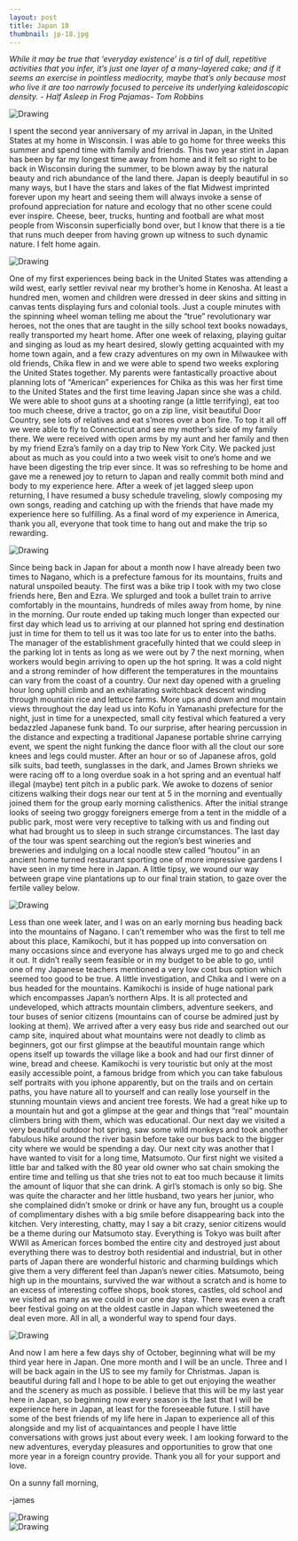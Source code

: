 ```yaml
---
layout: post
title: Japan 18
thumbnail: jp-18.jpg
---
```


*While it may be true that ‘everyday existence’ is a tirl of dull, repetitive activities that you infer, it’s just one layer of a many-layered cake; and if it seems an exercise in pointless mediocrity, maybe that’s only because most who live it are too narrowly focused to perceive its underlying kaleidoscopic density. - Half Asleep in Frog Pajamas- Tom Robbins*

<div class="post-image-container"><img class="post-image" src="{{ site.url }}/assets/img/posts/jp-j18/jp-j18-7.JPG" alt="Drawing"></div>

I spent the second year anniversary of my arrival in Japan, in the United States at my home in Wisconsin. I was able to go home for three weeks this summer and spend time with family and friends. This two year stint in Japan has been by far my longest time away from home and it felt so right to be back in Wisconsin during the summer, to be blown away by the natural beauty and rich abundance of the land there. Japan is deeply beautiful in so many ways, but I have the stars and lakes of the flat Midwest imprinted forever upon my heart and seeing them will always invoke a sense of profound appreciation for nature and ecology that no other scene could ever inspire. Cheese, beer, trucks, hunting and football are what most people from Wisconsin superficially bond over, but I know that there is a tie that runs much deeper from having grown up witness to such dynamic nature. I felt home again.

<div class="post-image-container"><img class="post-image" src="{{ site.url }}/assets/img/posts/jp-j18/jp-j18-2.JPG" alt="Drawing"></div>

One of my first experiences being back in the United States was attending a wild west, early settler revival near my brother’s home in Kenosha. At least a hundred men, women and children were dressed in deer skins and sitting in canvas tents displaying furs and colonial tools. Just a couple minutes with the spinning wheel woman telling me about the “true” revolutionary war heroes, not the ones that are taught in the silly school text books nowadays, really transported my heart home. After one week of relaxing, playing guitar and singing as loud as my heart desired, slowly getting acquainted with my home town again, and a few crazy adventures on my own in Milwaukee with old friends, Chika flew in and we were able to spend two weeks exploring the United States together. My parents were fantastically proactive about planning lots of “American” experiences for Chika as this was her first time to the United States and the first time leaving Japan since she was a child. We were able to shoot guns at a shooting range (a little terrifying), eat too too much cheese, drive a tractor, go on a zip line, visit beautiful Door Country, see lots of relatives and eat s’mores over a bon fire. To top it all off we were able to fly to Connecticut and see my mother’s side of my family there. We were received with open arms by my aunt and her family and then by my friend Ezra’s family on a day trip to New York City. We packed just about as much as you could into a two week visit to one’s home and we have been digesting the trip ever since. It was so refreshing to be home and gave me a renewed joy to return to Japan and really commit both mind and body to my experience here. After a week of jet lagged sleep upon returning, I have resumed a busy schedule traveling, slowly composing my own songs, reading and catching up with the friends that have made my experience here so fulfilling. As a final word of my experience in America, thank you all, everyone that took time to hang out and make the trip so rewarding.

<div class="post-image-container"><img class="post-image" src="{{ site.url }}/assets/img/posts/jp-j18/jp-j18-3.JPG" alt="Drawing"></div>

Since being back in Japan for about a month now I have already been two times to Nagano, which is a prefecture famous for its mountains, fruits and natural unspoiled beauty. The first was a bike trip I took with my two close friends here, Ben and Ezra. We splurged and took a bullet train to arrive comfortably in the mountains, hundreds of miles away from home, by nine in the morning. Our route ended up taking much longer than expected our first day which lead us to arriving at our planned hot spring end destination just in time for them to tell us it was too late for us to enter into the baths. The manager of the establishment gracefully hinted that we could sleep in the parking lot in tents as long as we were out by 7 the next morning, when workers would begin arriving to open up the hot spring. It was a cold night and a strong reminder of how different the temperatures in the mountains can vary from the coast of a country. Our next day opened with a grueling hour long uphill climb and an exhilarating switchback descent winding through mountain rice and lettuce farms. More ups and down and mountain views throughout the day lead us into Kofu in Yamanashi prefecture for the night, just in time for a unexpected, small city festival which featured a very bedazzled Japanese funk band. To our surprise, after hearing percussion in the distance and expecting a traditional Japanese portable shrine carrying event, we spent the night funking the dance floor with all the clout our sore knees and legs could muster. After an hour or so of Japanese afros, gold silk suits, bad teeth, sunglasses in the dark, and James Brown shrieks we were racing off to a long overdue soak in a hot spring and an eventual half illegal (maybe) tent pitch in a public park. We awoke to dozens of senior citizens walking their dogs near our tent at 5 in the morning and eventually joined them for the group early morning calisthenics. After the initial strange looks of seeing two groggy foreigners emerge from a tent in the middle of a public park, most were very receptive to talking with us and finding out what had brought us to sleep in such strange circumstances. The last day of the tour was spent searching out the region’s best wineries and breweries and indulging on a local noodle stew called “houtou” in an ancient home turned restaurant sporting one of more impressive gardens I have seen in my time here in Japan. A little tipsy, we wound our way between grape vine plantations up to our final train station, to gaze over the fertile valley below.

<div class="post-image-container-right"><img class="post-image" src="{{ site.url }}/assets/img/posts/jp-j18/jp-j18-1.JPG" alt="Drawing"></div>

Less than one week later, and I was on an early morning bus heading back into the mountains of Nagano. I can’t remember who was the first to tell me about this place, Kamikochi, but it has popped up into conversation on many occasions since and everyone has always urged me to go and check it out. It didn’t really seem feasible or in my budget to be able to go, until one of my Japanese teachers mentioned a very low cost bus option which seemed too good to be true. A little investigation, and Chika and I were on a bus headed for the mountains. Kamikochi is inside of huge national park which encompasses Japan’s northern Alps. It is all protected and undeveloped, which attracts mountain climbers, adventure seekers, and tour buses of senior citizens (mountains can of course be admired just by looking at them). We arrived after a very easy bus ride and searched out our camp site, inquired about what mountains were not deadly to climb as beginners, got our first glimpse at the beautiful mountain range which opens itself up towards the village like a book and had our first dinner of wine, bread and cheese. Kamikochi is very touristic but only at the most easily accessible point, a famous bridge from which you can take fabulous self portraits with you iphone apparently, but on the trails and on certain paths, you have nature all to yourself and can really lose yourself in the stunning mountain views and ancient tree forests. We had a great hike up to a mountain hut and got a glimpse at the gear and things that “real” mountain climbers bring with them, which was educational. Our next day we visited a very beautiful outdoor hot spring, saw some wild monkeys and took another fabulous hike around the river basin before take our bus back to the bigger city where we would be spending a day. Our next city was another that I have wanted to visit for a long time, Matsumoto. Our first night we visited a little bar and talked with the 80 year old owner who sat chain smoking the entire time and telling us that she tries not to eat too much because it limits the amount of liquor that she can drink. A girl’s stomach is only so big. She was quite the character and her little husband, two years her junior, who she complained didn’t smoke or drink or have any fun, brought us a couple of complimentary dishes with a big smile before disappearing back into the kitchen. Very interesting, chatty, may I say a bit crazy, senior citizens would be a theme during our Matsumoto stay. Everything is Tokyo was built after WWII as American forces bombed the entire city and destroyed just about everything there was to destroy both residential and industrial, but in other parts of Japan there are wonderful historic and charming buildings which give them a very different feel than Japan’s newer cities. Matsumoto, being high up in the mountains, survived the war without a scratch and is home to an excess of interesting coffee shops, book stores, castles, old school and we visited as many as we could in our one day stay. There was even a craft beer festival going on at the oldest castle in Japan which sweetened the deal even more. All in all, a wonderful way to spend four days.

<div class="post-image-container"><img class="post-image" src="{{ site.url }}/assets/img/posts/jp-j18/jp-j18-5.JPG" alt="Drawing"></div>

And now I am here a few days shy of October, beginning what will be my third year here in Japan. One more month and I will be an uncle. Three and I will be back again in the US to see my family for Christmas. Japan is beautiful during fall and I hope to be able to get out enjoying the weather and the scenery as much as possible. I believe that this will be my last year here in Japan, so beginning now every season is the last that I will be experience here in Japan, at least for the foreseeable future. I still have some of the best friends of my life here in Japan to experience all of this alongside and my list of acquaintances and people I have little conversations with grows just about every week. I am looking forward to the new adventures, everyday pleasures and opportunities to grow that one more year in a foreign country provide. Thank you all for your support and love.

On a sunny fall morning,

-james

<div class="post-image-container"><img class="post-image" src="{{ site.url }}/assets/img/posts/jp-j18/jp-j18-6.JPG" alt="Drawing"></div>

<div class="post-image-container"><img class="post-image" src="{{ site.url }}/assets/img/posts/jp-j18/jp-j18-4.JPG" alt="Drawing"></div>
